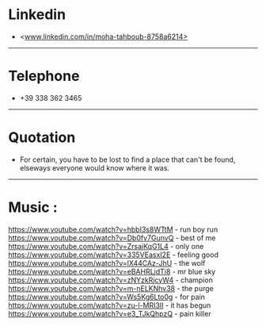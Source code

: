 # Linkedin

- <www.linkedin.com/in/moha-tahboub-8758a6214>

-------------

# Telephone

- +39 338 362 3465

-------------

# Quotation

- For certain, you have to be lost to find a place that can't be found, <br>
  elseways everyone would know where it was.

-------------

# Music :

https://www.youtube.com/watch?v=hbbI3s8WTtM - run boy run <br>
https://www.youtube.com/watch?v=Db0fv7GunvQ - best of me <br>
https://www.youtube.com/watch?v=ZrsajKqG1L4 - only one <br>
https://www.youtube.com/watch?v=335VEasxI2E - feeling good <br>
https://www.youtube.com/watch?v=lX44CAz-JhU - the wolf <br>
https://www.youtube.com/watch?v=eBAHRLjdTi8 - mr blue sky <br>
https://www.youtube.com/watch?v=zNYzkRjcyW4 - champion <br>
https://www.youtube.com/watch?v=m-nELKNhv38 - the purge <br>
https://www.youtube.com/watch?v=Ws5Kg6Lto0g - for pain <br>
https://www.youtube.com/watch?v=zu-l-MRI3II - it has begun <br>
https://www.youtube.com/watch?v=e3_TJkQhpzQ - pain killer
